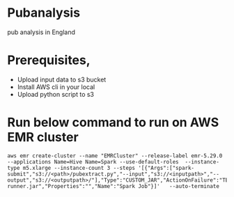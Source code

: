 # Pubanalysis
pub analysis in England 


# Prerequisites,
 - Upload  input data to s3 bucket
 - Install AWS cli in your local
 - Upload python script to s3
 

# Run below command to run on AWS EMR cluster

```
aws emr create-cluster --name "EMRCluster" --release-label emr-5.29.0 --applications Name=Hive Name=Spark --use-default-roles  --instance-type m5.xlarge --instance-count 3 --steps '[{"Args":["spark-submit","s3://<path>/pubextract.py","--input","s3://<inputpath>","--output","s3://<outputpath>/"],"Type":"CUSTOM_JAR","ActionOnFailure":"TERMINATE_CLUSTER","Jar":"command-runner.jar","Properties":"","Name":"Spark Job"}]'   --auto-terminate

```
